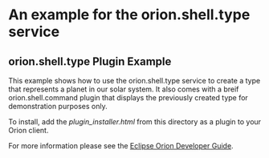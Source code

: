 An example for the orion.shell.type service
===

## orion.shell.type Plugin Example

This example shows how to use the orion.shell.type service to create a type that represents a planet in our solar system. 
It also comes with a breif orion.shell.command plugin that displays the previously created type for demonstration purposes only.

To install, add the _plugin_installer.html_ from this directory as a plugin to your Orion client.

For more information please see the [Eclipse Orion Developer Guide](http://wiki.eclipse.org/Orion/Documentation/Developer_Guide/Plugging_into_the_shell#orion.shell.type).